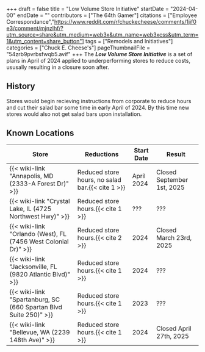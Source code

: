 +++
draft = false
title = "Low Volume Store Initiative"
startDate = "2024-04-00"
endDate = ""
contributors = ["The 64th Gamer"]
citations = ["Employee Correspondance","https://www.reddit.com/r/chuckecheese/comments/1jif0e3/comment/mjnzlhf/?utm_source=share&utm_medium=web3x&utm_name=web3xcss&utm_term=1&utm_content=share_button"]
tags = ["Remodels and Initiatives"]
categories = ["Chuck E. Cheese's"]
pageThumbnailFile = "54zrb9pvrbsfwqb5.avif"
+++
The ***Low Volume Store Initiative*** is a set of plans in April of 2024 applied to underperforming stores to reduce costs, ususally resulting in a closure soon after.

## History
Stores would begin recieving instructions from corporate to reduce hours and cut their salad bar some time in early April of 2024. By this time new stores would also not get salad bars upon installation.

## Known Locations
| Store                                                             | Reductions                                                 | Start Date   | Result                     |
|-------------------------------------------------------------------|------------------------------------------------------------|--------------|----------------------------|
| {{< wiki-link "Annapolis, MD (2333-A Forest Dr)" >}}              | Reduced store hours, no salad bar.{{< cite 1 >}}           | April 2024   | Closed September 1st, 2025 |
| {{< wiki-link "Crystal Lake, IL (4725 Northwest Hwy)" >}}         | Reduced store hours.{{< cite 1 >}}                         | ???          | ???                        |
| {{< wiki-link "Orlando (West), FL (7456 West Colonial Dr)" >}}    | Reduced store hours.{{< cite 2 >}}                         | 2024         | Closed March 23rd, 2025    |
| {{< wiki-link "Jacksonville, FL (9820 Atlantic Blvd)" >}}         | Reduced store hours.{{< cite 1 >}}                         | 2024         | ???                        |
| {{< wiki-link "Spartanburg, SC (660 Spartan Blvd Suite 250)" >}}  | Reduced store hours.{{< cite 1 >}}                         | 2023         | ???                        |
| {{< wiki-link "Bellevue, WA (2239 148th Ave)" >}}                 | Reduced store hours.{{< cite 1 >}}                         | 2024         | Closed April 27th, 2025    |
